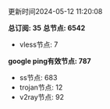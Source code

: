 更新时间2024-05-12 11:20:08

**总订阅: 35**
**总节点: 6542**
- vless节点: 7

**google ping有效节点: 787**
- ss节点: 683
- trojan节点: 12
- v2ray节点: 92
